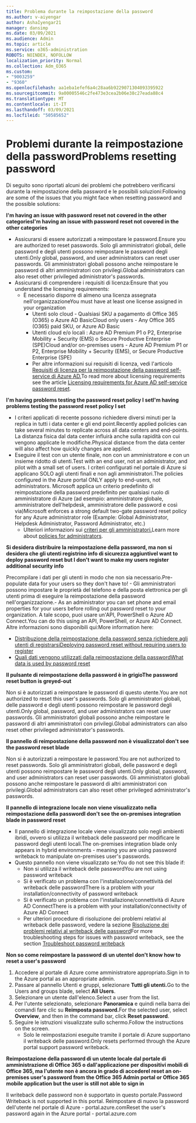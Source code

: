 ```yaml
---
title: Problema durante la reimpostazione della password
ms.author: v-aiyengar
author: AshaIyengar21
manager: dansimp
ms.date: 03/09/2021
ms.audience: Admin
ms.topic: article
ms.service: o365-administration
ROBOTS: NOINDEX, NOFOLLOW
localization_priority: Normal
ms.collection: Adm_O365
ms.custom:
- "9003259"
- "9360"
ms.openlocfilehash: aa1eba1efef6a4c28aa6b9229071304093395922
ms.sourcegitcommit: 9a00005546c2fe473e3cea2b06e38c27eada88c4
ms.translationtype: MT
ms.contentlocale: it-IT
ms.lasthandoff: 03/09/2021
ms.locfileid: "50585652"
---
```

# <a name="problems-resetting-password"></a><span data-ttu-id="021b1-102">Problemi durante la reimpostazione della password</span><span class="sxs-lookup"><span data-stu-id="021b1-102">Problems resetting password</span></span>

<span data-ttu-id="021b1-103">Di seguito sono riportati alcuni dei problemi che potrebbero verificarsi durante la reimpostazione della password e le possibili soluzioni:</span><span class="sxs-lookup"><span data-stu-id="021b1-103">Following are some of the issues that you might face when resetting password and the possible solutions:</span></span>

<span data-ttu-id="021b1-104">**I'm having an issue with password reset not covered in the other categories**</span><span class="sxs-lookup"><span data-stu-id="021b1-104">**I'm having an issue with password reset not covered in the other categories**</span></span>

- <span data-ttu-id="021b1-105">Assicurarsi di essere autorizzati a reimpostare le password.</span><span class="sxs-lookup"><span data-stu-id="021b1-105">Ensure you are authorized to reset passwords.</span></span> <span data-ttu-id="021b1-106">Solo gli amministratori globali, delle password e degli utenti possono reimpostare le password degli utenti.</span><span class="sxs-lookup"><span data-stu-id="021b1-106">Only global, password, and user administrators can reset user passwords.</span></span> <span data-ttu-id="021b1-107">Gli amministratori globali possono anche reimpostare le password di altri amministratori con privilegi.</span><span class="sxs-lookup"><span data-stu-id="021b1-107">Global administrators can also reset other privileged administrator's passwords.</span></span>
- <span data-ttu-id="021b1-108">Assicurarsi di comprendere i requisiti di licenza:</span><span class="sxs-lookup"><span data-stu-id="021b1-108">Ensure that you understand the licensing requirements:</span></span>
    - <span data-ttu-id="021b1-109">È necessario disporre di almeno una licenza assegnata nell'organizzazione</span><span class="sxs-lookup"><span data-stu-id="021b1-109">You must have at least one license assigned in your organization</span></span>
        - <span data-ttu-id="021b1-110">Utenti solo cloud - Qualsiasi SKU a pagamento di Office 365 (O365) o Azure AD Basic</span><span class="sxs-lookup"><span data-stu-id="021b1-110">Cloud only users - Any Office 365 (O365) paid SKU, or Azure AD Basic</span></span>
        - <span data-ttu-id="021b1-111">Utenti cloud e/o locali : Azure AD Premium P1 o P2, Enterprise Mobility + Security (EMS) o Secure Productive Enterprise (SPE)</span><span class="sxs-lookup"><span data-stu-id="021b1-111">Cloud and/or on-premises users - Azure AD Premium P1 or P2, Enterprise Mobility + Security (EMS), or Secure Productive Enterprise (SPE)</span></span>
        - <span data-ttu-id="021b1-112">Per altre informazioni sui requisiti di licenza, vedi l'articolo [Requisiti di licenza per la reimpostazione della password self-service di Azure AD.](https://docs.microsoft.com/azure/active-directory/active-directory-passwords-licensing?WT.mc_id=Portal-Microsoft_Azure_Support)</span><span class="sxs-lookup"><span data-stu-id="021b1-112">To read more about licensing requirements see the article [Licensing requirements for Azure AD self-service password reset](https://docs.microsoft.com/azure/active-directory/active-directory-passwords-licensing?WT.mc_id=Portal-Microsoft_Azure_Support).</span></span>

<span data-ttu-id="021b1-113">**I'm having problems testing the password reset policy I set**</span><span class="sxs-lookup"><span data-stu-id="021b1-113">**I'm having problems testing the password reset policy I set**</span></span>

- <span data-ttu-id="021b1-114">I criteri applicati di recente possono richiedere diversi minuti per la replica in tutti i data center e gli end point.</span><span class="sxs-lookup"><span data-stu-id="021b1-114">Recently applied policies can take several minutes to replicate across all data centers and end-points.</span></span> <span data-ttu-id="021b1-115">La distanza fisica dal data center influirà anche sulla rapidità con cui vengono applicate le modifiche.</span><span class="sxs-lookup"><span data-stu-id="021b1-115">Physical distance from the data center will also affect how quickly changes are applied.</span></span>
- <span data-ttu-id="021b1-116">Eseguire il test con un utente finale, non con un amministratore e con un insieme ridotto di utenti.</span><span class="sxs-lookup"><span data-stu-id="021b1-116">Test with an end user, not an administrator, and pilot with a small set of users.</span></span> <span data-ttu-id="021b1-117">I criteri configurati nel portale di Azure si applicano SOLO agli utenti finali e non agli amministratori.</span><span class="sxs-lookup"><span data-stu-id="021b1-117">The policies configured in the Azure portal ONLY apply to end-users, not administrators.</span></span> <span data-ttu-id="021b1-118">Microsoft applica un criterio predefinito di reimpostazione della password predefinito per qualsiasi ruolo di amministratore di Azure (ad esempio: amministratore globale, amministratore dell'helpdesk, amministratore delle password e così via)</span><span class="sxs-lookup"><span data-stu-id="021b1-118">Microsoft enforces a strong default two-gate password reset policy for any Azure administrator role (Example: Global Administrator, Helpdesk Administrator, Password Administrator, etc.)</span></span>
    - <span data-ttu-id="021b1-119">Ulteriori informazioni sui [criteri per gli amministratori.](https://docs.microsoft.com/azure/active-directory/active-directory-passwords-policy?WT.mc_id=Portal-Microsoft_Azure_Support#administrator-password-policy-differences)</span><span class="sxs-lookup"><span data-stu-id="021b1-119">Learn more about [policies for administrators](https://docs.microsoft.com/azure/active-directory/active-directory-passwords-policy?WT.mc_id=Portal-Microsoft_Azure_Support#administrator-password-policy-differences).</span></span>

<span data-ttu-id="021b1-120">**Si desidera distribuire la reimpostazione della password, ma non si desidera che gli utenti registrino info di sicurezza aggiuntive**</span><span class="sxs-lookup"><span data-stu-id="021b1-120">**I want to deploy password reset but I don't want to make my users register additional security info**</span></span>

<span data-ttu-id="021b1-121">Precompilare i dati per gli utenti in modo che non sia necessario.</span><span class="sxs-lookup"><span data-stu-id="021b1-121">Pre-populate data for your users so they don't have to!</span></span> <span data-ttu-id="021b1-122">- Gli amministratori possono impostare le proprietà del telefono e della posta elettronica per gli utenti prima di eseguire la reimpostazione della password nell'organizzazione.</span><span class="sxs-lookup"><span data-stu-id="021b1-122">- As an administrator you can set phone and email properties for your users before rolling out password reset to your organization.</span></span> <span data-ttu-id="021b1-123">A tale scopo, puoi usare un'API, PowerShell o Azure AD Connect.</span><span class="sxs-lookup"><span data-stu-id="021b1-123">You can do this using an API, PowerShell, or Azure AD Connect.</span></span> <span data-ttu-id="021b1-124">Altre informazioni sono disponibili qui:</span><span class="sxs-lookup"><span data-stu-id="021b1-124">More information here:</span></span>
- [<span data-ttu-id="021b1-125">Distribuzione della reimpostazione della password senza richiedere agli utenti di registrarsi</span><span class="sxs-lookup"><span data-stu-id="021b1-125">Deploying password reset without requiring users to register</span></span>](https://docs.microsoft.com/azure/active-directory/active-directory-passwords-policy?WT.mc_id=Portal-Microsoft_Azure_Support#administrator-password-policy-differences)
- [<span data-ttu-id="021b1-126">Quali dati vengono utilizzati dalla reimpostazione della password</span><span class="sxs-lookup"><span data-stu-id="021b1-126">What data is used by password reset</span></span>](https://docs.microsoft.com/azure/active-directory/active-directory-passwords-data?WT.mc_id=Portal-Microsoft_Azure_Support)

<span data-ttu-id="021b1-127">**Il pulsante di reimpostazione della password è in grigio**</span><span class="sxs-lookup"><span data-stu-id="021b1-127">**The password reset button is greyed-out**</span></span>

<span data-ttu-id="021b1-128">Non si è autorizzati a reimpostare le password di questo utente.</span><span class="sxs-lookup"><span data-stu-id="021b1-128">You are not authorized to reset this user's passwords.</span></span> <span data-ttu-id="021b1-129">Solo gli amministratori globali, delle password e degli utenti possono reimpostare le password degli utenti.</span><span class="sxs-lookup"><span data-stu-id="021b1-129">Only global, password, and user administrators can reset user passwords.</span></span> <span data-ttu-id="021b1-130">Gli amministratori globali possono anche reimpostare le password di altri amministratori con privilegi.</span><span class="sxs-lookup"><span data-stu-id="021b1-130">Global administrators can also reset other privileged administrator's passwords.</span></span>

<span data-ttu-id="021b1-131">**Il pannello di reimpostazione della password non è visualizzato**</span><span class="sxs-lookup"><span data-stu-id="021b1-131">**I don't see the password reset blade**</span></span>

<span data-ttu-id="021b1-132">Non si è autorizzati a reimpostare le password.</span><span class="sxs-lookup"><span data-stu-id="021b1-132">You are not authorized to reset passwords.</span></span> <span data-ttu-id="021b1-133">Solo gli amministratori globali, delle password e degli utenti possono reimpostare le password degli utenti.</span><span class="sxs-lookup"><span data-stu-id="021b1-133">Only global, password, and user administrators can reset user passwords.</span></span> <span data-ttu-id="021b1-134">Gli amministratori globali possono anche reimpostare le password di altri amministratori con privilegi.</span><span class="sxs-lookup"><span data-stu-id="021b1-134">Global administrators can also reset other privileged administrator's passwords.</span></span>

<span data-ttu-id="021b1-135">**Il pannello di integrazione locale non viene visualizzato nella reimpostazione della password**</span><span class="sxs-lookup"><span data-stu-id="021b1-135">**I don't see the on-premises integration blade in password reset**</span></span>

- <span data-ttu-id="021b1-136">Il pannello di integrazione locale viene visualizzato solo negli ambienti ibridi, ovvero si utilizza il writeback delle password per modificare le password degli utenti locali.</span><span class="sxs-lookup"><span data-stu-id="021b1-136">The on-premises integration blade only appears in hybrid environments - meaning you are using password writeback to manipulate on-premises user's passwords.</span></span>
- <span data-ttu-id="021b1-137">Questo pannello non viene visualizzato se:</span><span class="sxs-lookup"><span data-stu-id="021b1-137">You do not see this blade if:</span></span>
    - <span data-ttu-id="021b1-138">Non si utilizza il writeback delle password</span><span class="sxs-lookup"><span data-stu-id="021b1-138">You are not using password writeback</span></span>
    - <span data-ttu-id="021b1-139">Si è verificato un problema con l'installazione/connettività del writeback delle password</span><span class="sxs-lookup"><span data-stu-id="021b1-139">There is a problem with your installation/connectivity of password writeback</span></span>
    - <span data-ttu-id="021b1-140">Si è verificato un problema con l'installazione/connettività di Azure AD Connect</span><span class="sxs-lookup"><span data-stu-id="021b1-140">There is a problem with your installation/connectivity of Azure AD Connect</span></span>
    - <span data-ttu-id="021b1-141">Per ulteriori procedure di risoluzione dei problemi relativi al writeback delle password, vedere la sezione [Risoluzione dei problemi relativi al writeback delle password](https://docs.microsoft.com/azure/active-directory/active-directory-passwords-data?WT.mc_id=Portal-Microsoft_Azure_Support)</span><span class="sxs-lookup"><span data-stu-id="021b1-141">For more troubleshooting steps for issues with password writeback, see the section [Troubleshoot password writeback](https://docs.microsoft.com/azure/active-directory/active-directory-passwords-data?WT.mc_id=Portal-Microsoft_Azure_Support)</span></span>

<span data-ttu-id="021b1-142">**Non so come reimpostare la password di un utente**</span><span class="sxs-lookup"><span data-stu-id="021b1-142">**I don't know how to reset a user's password**</span></span>

1. <span data-ttu-id="021b1-143">Accedere al portale di Azure come amministratore appropriato.</span><span class="sxs-lookup"><span data-stu-id="021b1-143">Sign in to the Azure portal as an appropriate admin.</span></span>
1. <span data-ttu-id="021b1-144">Passare al pannello Utenti e gruppi, selezionare **Tutti gli utenti.**</span><span class="sxs-lookup"><span data-stu-id="021b1-144">Go to the Users and groups blade, select **All Users**.</span></span>
1. <span data-ttu-id="021b1-145">Selezionare un utente dall'elenco.</span><span class="sxs-lookup"><span data-stu-id="021b1-145">Select a user from the list.</span></span>
1. <span data-ttu-id="021b1-146">Per l'utente selezionato, selezionare **Panoramica** e quindi nella barra dei comandi fare clic su **Reimposta password.**</span><span class="sxs-lookup"><span data-stu-id="021b1-146">For the selected user, select **Overview**, and then in the command bar, click **Reset password**.</span></span>
1. <span data-ttu-id="021b1-147">Seguire le istruzioni visualizzate sullo schermo.</span><span class="sxs-lookup"><span data-stu-id="021b1-147">Follow the instructions on the screen.</span></span>
    - <span data-ttu-id="021b1-148">Solo le reimpostazioni eseguite tramite il portale di Azure supportano il writeback delle password.</span><span class="sxs-lookup"><span data-stu-id="021b1-148">Only resets performed through the Azure portal support password writeback.</span></span>

<span data-ttu-id="021b1-149">**Reimpostazione della password di un utente locale dal portale di amministrazione di Office 365 o dall'applicazione per dispositivi mobili di Office 365, ma l'utente non è ancora in grado di accedere**</span><span class="sxs-lookup"><span data-stu-id="021b1-149">**I reset an on-premises user's password from the Office 365 Admin portal or Office 365 mobile application but the user is still not able to sign in**</span></span>

<span data-ttu-id="021b1-150">Il writeback delle password non è supportato in questo portale.</span><span class="sxs-lookup"><span data-stu-id="021b1-150">Password Writeback is not supported in this portal.</span></span> <span data-ttu-id="021b1-151">Reimpostare di nuovo la password dell'utente nel portale di Azure - portal.azure.com</span><span class="sxs-lookup"><span data-stu-id="021b1-151">Reset the user's password again in the Azure portal - portal.azure.com</span></span>

